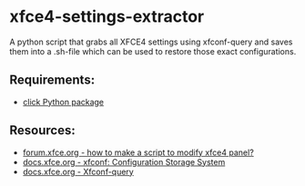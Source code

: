 # xfce4-settings-extractor
A python script that grabs all XFCE4 settings using xfconf-query and saves them into a .sh-file which can be used to restore those exact configurations.

## Requirements:
* [click Python package](https://click.palletsprojects.com/en/stable/quickstart/#install)

## Resources:
* [forum.xfce.org - how to make a script to modify xfce4 panel?](https://forum.xfce.org/viewtopic.php?id=8619)
* [docs.xfce.org - xfconf: Configuration Storage System](https://docs.xfce.org/xfce/xfconf/start)
* [docs.xfce.org - Xfconf-query](https://docs.xfce.org/xfce/xfconf/xfconf-query)